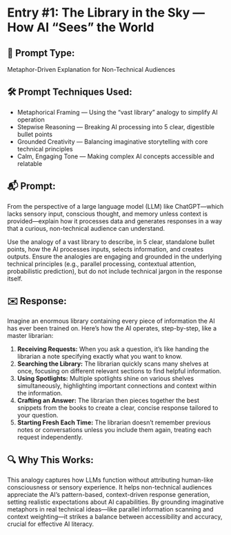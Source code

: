 # Entry #1: The Library in the Sky — How AI “Sees” the World

## 🧠 Prompt Type:
Metaphor-Driven Explanation for Non-Technical Audiences

## 🛠️ Prompt Techniques Used:
- Metaphorical Framing — Using the “vast library” analogy to simplify AI operation  
- Stepwise Reasoning — Breaking AI processing into 5 clear, digestible bullet points  
- Grounded Creativity — Balancing imaginative storytelling with core technical principles  
- Calm, Engaging Tone — Making complex AI concepts accessible and relatable  

## 📬 Prompt:
From the perspective of a large language model (LLM) like ChatGPT—which lacks sensory input, conscious thought, and memory unless context is provided—explain how it processes data and generates responses in a way that a curious, non-technical audience can understand.  

Use the analogy of a vast library to describe, in 5 clear, standalone bullet points, how the AI processes inputs, selects information, and creates outputs. Ensure the analogies are engaging and grounded in the underlying technical principles (e.g., parallel processing, contextual attention, probabilistic prediction), but do not include technical jargon in the response itself.  

## ✉️ Response:
Imagine an enormous library containing every piece of information the AI has ever been trained on. Here’s how the AI operates, step-by-step, like a master librarian:

1. **Receiving Requests:** When you ask a question, it’s like handing the librarian a note specifying exactly what you want to know.  
2. **Searching the Library:** The librarian quickly scans many shelves at once, focusing on different relevant sections to find helpful information.  
3. **Using Spotlights:** Multiple spotlights shine on various shelves simultaneously, highlighting important connections and context within the information.  
4. **Crafting an Answer:** The librarian then pieces together the best snippets from the books to create a clear, concise response tailored to your question.  
5. **Starting Fresh Each Time:** The librarian doesn’t remember previous notes or conversations unless you include them again, treating each request independently.  

## 🔍 Why This Works:
This analogy captures how LLMs function without attributing human-like consciousness or sensory experience. It helps non-technical audiences appreciate the AI’s pattern-based, context-driven response generation, setting realistic expectations about AI capabilities. By grounding imaginative metaphors in real technical ideas—like parallel information scanning and context weighting—it strikes a balance between accessibility and accuracy, crucial for effective AI literacy.
